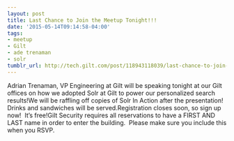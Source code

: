 ```yaml
---
layout: post
title: Last Chance to Join the Meetup Tonight!!!
date: '2015-05-14T09:14:58-04:00'
tags:
- meetup
- Gilt
- ade trenaman
- solr
tumblr_url: http://tech.gilt.com/post/118943118039/last-chance-to-join-the-meetup-tonight
---
```

Adrian Trenaman, VP Engineering at Gilt will be speaking tonight at our Gilt offices on how we adopted Solr at Gilt to power our personalized search results!We will be raffling off copies of Solr In Action after the presentation! Drinks and sandwiches will be served.Registration closes soon, so sign up now!  It’s free!Gilt Security requires all reservations to have a FIRST AND LAST name in order to enter the building.  Please make sure you include this when you RSVP.
